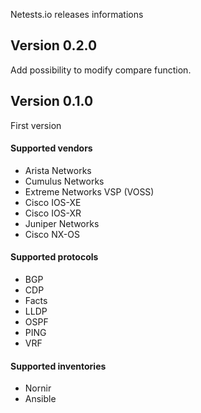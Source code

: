 Netests.io releases informations

## Version 0.2.0

Add possibility to modify compare function.

## Version 0.1.0

First version

#### Supported vendors

* Arista Networks
* Cumulus Networks
* Extreme Networks VSP (VOSS)
* Cisco IOS-XE
* Cisco IOS-XR
* Juniper Networks
* Cisco NX-OS

#### Supported protocols

* BGP
* CDP
* Facts
* LLDP
* OSPF
* PING
* VRF

#### Supported inventories

* Nornir
* Ansible
